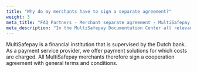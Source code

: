 ```yaml
---
title: "Why do my merchants have to sign a separate agreement?"
weight: 3
meta_title: "FAQ Partners - Merchant separate agreement - MultiSafepay Support"
meta_description: "In the MultiSafepay Documentation Center all relevant information regarding our Plugins and API. As well as Support pages for Payment Method, Tools and General Questions. You can also find the contact details of our Support Team and Integration Team."
---
```


MultiSafepay is a financial institution that is supervised by the Dutch bank. As a payment service provider, we offer payment solutions for which costs are charged. All MultiSafepay merchants therefore sign a cooperation agreement with general terms and conditions.
